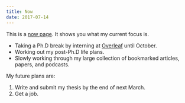 ```yaml
---
title: Now
date: 2017-07-14
---
```


This is a [now page][]. It shows you what my current focus is.

- Taking a Ph.D break by interning at [Overleaf][] until October.
- Working out my post-Ph.D life plans.
- Slowly working through my large collection of bookmarked articles, papers, and podcasts.

My future plans are:

1. Write and submit my thesis by the end of next March.
2. Get a job.

[now page]:  http://nownownow.com/about
[QuickSpec]: https://github.com/nick8235/quickspec
[Speculate]: https://github.com/rudymatela/speculate
[spec]:      https://github.com/barrucadu/spec
[hledger]:   http://hledger.org
[Overleaf]:  https://www.overleaf.com
